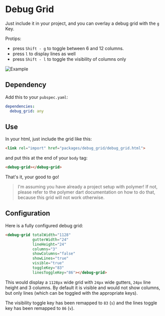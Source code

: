 # Debug Grid

Just include it in your project, and you can overlay a debug grid with the
`g` Key.

Protips:

- press `Shift - g` to toggle between 6 and 12 columns.
- press `l` to display lines as well
- press `Shift - l` to toggle the visibility of columns only


![Example](http://i.imgur.com/fto0pkX.png)


## Dependency

Add this to your `pubspec.yaml`:

```yaml
dependencies:
  debug_grid: any
```


## Use


In your html, just include the grid like this:

```html
<link rel="import" href="packages/debug_grid/debug_grid.html">
```

and put this at the end of your `body` tag:

```html
<debug-grid></debug-grid>
```

That's it, your good to go!


> I'm assuming you have already a project setup with polymer! If not, please
> refer to the polymer dart documentation on how to do that, because this grid
> will not work otherwise.


## Configuration

Here is a fully configured debug grid:

```html
<debug-grid totalWidth="1128"
            gutterWidth="24"
            lineHeight="24"
            columns="3"
            showColumns="false"
            showLines="true"
            visible="true"
            toggleKey="83"
            linesToggleKey="86"></debug-grid>
```

This would display a `1128px` wide grid with `24px` wide gutters, `24px` line
height and 3 columns.
By default it is visible and would not show columns, but only lines (which can be toggled
with the appropriate keys).

The visibility toggle key has been remapped to `83` (`s`) and the lines
toggle key has been remapped to `86` (`v`).
